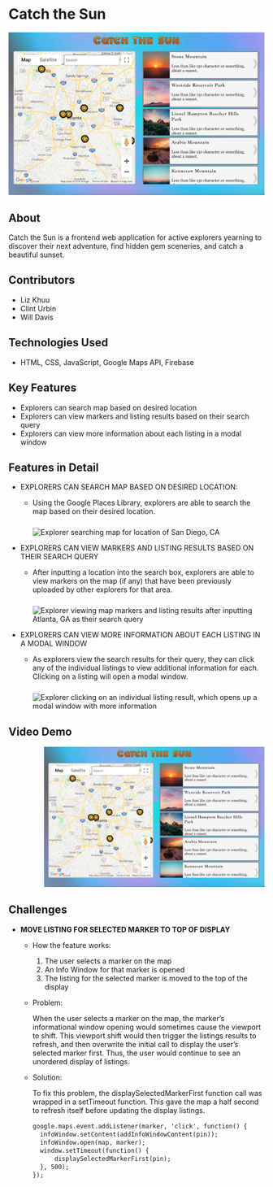 # Catch the Sun

<img src='assets/catch-the-sun-desktop.jpg' alt='Catch the Sun application on desktop'/>

## About 
Catch the Sun is a frontend web application for active explorers yearning to discover their next adventure, find hidden gem sceneries, and catch a beautiful sunset.

## Contributors
- Liz Khuu
- Clint Urbin
- Will Davis

## Technologies Used
- HTML, CSS, JavaScript, Google Maps API, Firebase

## Key Features
- Explorers can search map based on desired location
- Explorers can view markers and listing results based on their search query
- Explorers can view more information about each listing in a modal window

## Features in Detail
- EXPLORERS CAN SEARCH MAP BASED ON DESIRED LOCATION:
  - Using the Google Places Library, explorers are able to search the map based on their desired location.

    <img src='assets/explorers-search-map.gif' alt='Explorer searching map for location of San Diego, CA' style='margin-top:10px'/>

- EXPLORERS CAN VIEW MARKERS AND LISTING RESULTS BASED ON THEIR SEARCH QUERY
  - After inputting a location into the search box, explorers are able to view markers on the map (if any) that have been previously uploaded by other explorers for that area.

    <img src='assets/search-map-results.gif' alt='Explorer viewing map markers and listing results after inputting Atlanta, GA as their search query' style='margin-top:10px'/>

- EXPLORERS CAN VIEW MORE INFORMATION ABOUT EACH LISTING IN A MODAL WINDOW
  - As explorers view the search results for their query, they can click any of the individual listings to view additional information for each. Clicking on a listing will open a modal window.

    <img src='assets/open-modal-for-details.gif' alt='Explorer clicking on an individual listing result, which opens up a modal window with more information' style='margin-top:10px'/>

## Video Demo  
  <div style='margin-left:70px; margin-top:10px'>
    <a href='https://youtu.be/3T0whD_oIG0' target='_blank'>
      <img src='assets/catch-the-sun-minimized.jpg'/>
    </a>
  </div>

## Challenges

* **MOVE LISTING FOR SELECTED MARKER TO TOP OF DISPLAY**
    
  - How the feature works:  
      1) The user selects a marker on the map
      2) An Info Window for that marker is opened
      3) The listing for the selected marker is moved to the top of the display
  
  - Problem:

    When the user selects a marker on the map, the marker’s informational window opening would sometimes cause the viewport to shift. This viewport shift would then trigger the listings results to refresh, and then overwrite the initial call to display the user’s selected marker first. Thus, the user would continue to see an unordered display of listings.
  
  - Solution:

    To fix this problem, the displaySelectedMarkerFirst function call was wrapped in a setTimeout function. This gave the map a half second to refresh itself before updating the display listings.

    ```
    google.maps.event.addListener(marker, 'click', function() {
      infoWindow.setContent(addInfoWindowContent(pin));
      infoWindow.open(map, marker);
      window.setTimeout(function() {
          displaySelectedMarkerFirst(pin);
      }, 500);
    });
    ```